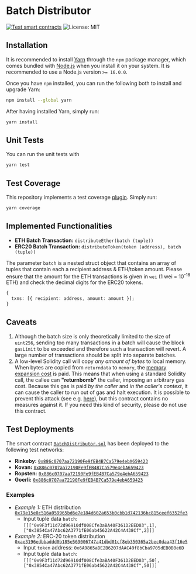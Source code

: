 # Batch Distributor

[![Test smart contracts](https://github.com/pcaversaccio/batch-distributor/actions/workflows/test-contracts.yml/badge.svg)](https://github.com/pcaversaccio/batch-distributor/actions/workflows/test-contracts.yml)
![License: MIT](https://img.shields.io/badge/License-MIT-blue.svg)

## Installation

It is recommended to install [Yarn](https://classic.yarnpkg.com) through the `npm` package manager, which comes bundled with [Node.js](https://nodejs.org) when you install it on your system. It is recommended to use a Node.js version `>= 16.0.0`.

Once you have `npm` installed, you can run the following both to install and upgrade Yarn:

```bash
npm install --global yarn
```

After having installed Yarn, simply run:

```bash
yarn install
```

## Unit Tests

You can run the unit tests with

```bash
yarn test
```

## Test Coverage

This repository implements a test coverage [plugin](https://github.com/sc-forks/solidity-coverage). Simply run:

```bash
yarn coverage
```

## Implemented Functionalities

- **ETH Batch Transaction:** `distributeEther(batch (tuple))`
- **ERC20 Batch Transaction:** `distributeToken(token (address), batch (tuple))`

The parameter `batch` is a nested struct object that contains an array of tuples that contain each a recipient address & ETH/token amount. Please ensure that the amount for the ETH transactions is given in `wei` (1 wei = 10<sup>-18</sup> ETH) and check the decimal digits for the ERC20 tokens.

```typescript
{
  txns: [{ recipient: address, amount: amount }];
}
```

## Caveats

1. Although the batch size is only theoretically limited to the size of `uint256`, sending too many transactions in a batch will cause the block `gasLimit` to be exceeded and therefore such a transaction will revert. A large number of transactions should be split into separate batches.
2. A low-level Solidity call will copy _any amount of bytes_ to local memory. When bytes are copied from `returndata` to `memory`, the [memory expansion cost](https://ethereum.stackexchange.com/questions/92546/what-is-expansion-cost) is paid. This means that when using a standard Solidity call, the callee can **"returnbomb"** the caller, imposing an arbitrary gas cost. Because this gas is paid _by the caller_ and _in the caller's context_, it can cause the caller to run out of gas and halt execution. It is possible to prevent this attack (see e.g. [here](https://github.com/nomad-xyz/ExcessivelySafeCall)), but this contract contains no measures against it. If you need this kind of security, please do not use this contract.

## Test Deployments

The smart contract [`BatchDistributor.sol`](./contracts/BatchDistributor.sol) has been deployed to the following test networks:

- **Rinkeby:** [`0x886c0707aa72190Fe9fEB4B7Ca579e4ebA659423`](https://rinkeby.etherscan.io/address/0x886c0707aa72190Fe9fEB4B7Ca579e4ebA659423)
- **Kovan:** [`0x886c0707aa72190Fe9fEB4B7Ca579e4ebA659423`](https://kovan.etherscan.io/address/0x886c0707aa72190Fe9fEB4B7Ca579e4ebA659423)
- **Ropsten:** [`0x886c0707aa72190Fe9fEB4B7Ca579e4ebA659423`](https://ropsten.etherscan.io/address/0x886c0707aa72190Fe9fEB4B7Ca579e4ebA659423)
- **Goerli:** [`0x886c0707aa72190Fe9fEB4B7Ca579e4ebA659423`](https://goerli.etherscan.io/address/0x886c0707aa72190Fe9fEB4B7Ca579e4ebA659423)

### Examples

- _Example 1:_ ETH distribution [`0x79e15e0c516a059965bd6e7e184d602a653b0cbb1d742136bc815ceef6352fe3`](https://rinkeby.etherscan.io/tx/0x79e15e0c516a059965bd6e7e184d602a653b0cbb1d742136bc815ceef6352fe3)
  - Input tuple data `batch`: `[[["0x9F3f11d72d96910df008Cfe3aBA40F361D2EED03",1],["0x3854Ca47Abc62A3771fE06ab45622A42C4A438Cf",2]]]`
- _Example 2:_ ERC-20 token distribution [`0xae3196edbbaddd0b185e569006747a41dbd01cf8eb350365a2bec0daa43f16e5`](https://rinkeby.etherscan.io/tx/0xae3196edbbaddd0b185e569006747a41dbd01cf8eb350365a2bec0daa43f16e5)
  - Input `token` address: `0x6A9865aDE2B6207dAAC49f8bCba9705dEB0B0e6D`
  - Input tuple data `batch`: `[[["0x9F3f11d72d96910df008Cfe3aBA40F361D2EED03",50],["0x3854Ca47Abc62A3771fE06ab45622A42C4A438Cf",50]]]`
